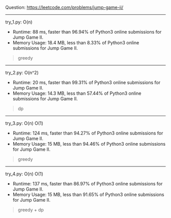 Question: https://leetcode.com/problems/jump-game-ii/

---

try_1.py: O(n)
* Runtime: 88 ms, faster than 96.94% of Python3 online submissions for Jump Game II.
* Memory Usage: 18.4 MB, less than 8.33% of Python3 online submissions for Jump Game II.

> greedy

---

try_2.py: O(n^2)
* Runtime: 20 ms, faster than 99.31% of Python3 online submissions for Jump Game II.
* Memory Usage: 14.3 MB, less than 57.44% of Python3 online submissions for Jump Game II.

> dp

---

try_3.py: O(n) O(1)

* Runtime: 124 ms, faster than 94.27% of Python3 online submissions for Jump Game II.
* Memory Usage: 15 MB, less than 94.46% of Python3 online submissions for Jump Game II.

> greedy

---

try_4.py: O(n) O(1)

* Runtime: 137 ms, faster than 86.97% of Python3 online submissions for Jump Game II.
* Memory Usage: 15 MB, less than 91.65% of Python3 online submissions for Jump Game II.

> greedy + dp